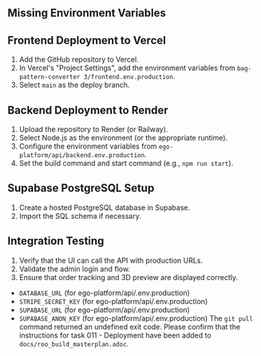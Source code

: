 ## Missing Environment Variables

## Frontend Deployment to Vercel

1.  Add the GitHub repository to Vercel.
2.  In Vercel's "Project Settings", add the environment variables from `bag-pattern-converter 3/frontend.env.production`.
3.  Select `main` as the deploy branch.

## Backend Deployment to Render

1.  Upload the repository to Render (or Railway).
2.  Select Node.js as the environment (or the appropriate runtime).
3.  Configure the environment variables from `ego-platform/api/backend.env.production`.
4.  Set the build command and start command (e.g., `npm run start`).

## Supabase PostgreSQL Setup

1.  Create a hosted PostgreSQL database in Supabase.
2.  Import the SQL schema if necessary.

## Integration Testing

1.  Verify that the UI can call the API with production URLs.
2.  Validate the admin login and flow.
3.  Ensure that order tracking and 3D preview are displayed correctly.
*   `DATABASE_URL` (for ego-platform/api/.env.production)
*   `STRIPE_SECRET_KEY` (for ego-platform/api/.env.production)
*   `SUPABASE_URL` (for ego-platform/api/.env.production)
*   `SUPABASE_ANON_KEY` (for ego-platform/api/.env.production)
The `git pull` command returned an undefined exit code. Please confirm that the instructions for task 011 - Deployment have been added to `docs/roo_build_masterplan.adoc`.
